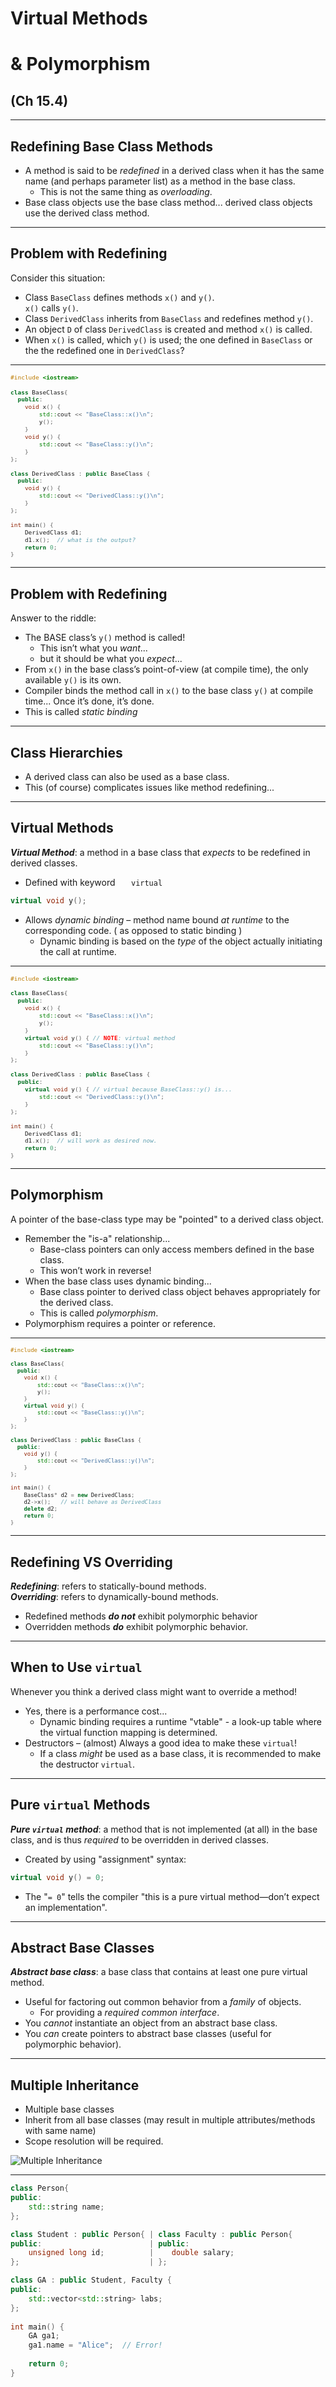 # Virtual Methods 
# & Polymorphism
## (Ch 15.4)

---


## Redefining Base Class Methods

* A method is said to be _redefined_ in a derived class when it has the same name (and perhaps parameter list) as a method in the base class.
    * This is not the same thing as _overloading_.
* Base class objects use the base class method... derived class objects use the derived class method.

---

## Problem with Redefining

Consider this situation:

* Class `BaseClass` defines methods `x()` and `y()`.<br />   `x()` calls `y()`. 
* Class `DerivedClass` inherits from `BaseClass` and redefines method `y()`.
* An object `D` of class `DerivedClass` is created and method `x()` is called.
* When `x()` is called, which `y()` is used; the one defined in `BaseClass` or the the redefined one in `DerivedClass`?

---

<small style="font-size: 80%;">

```cpp
#include <iostream>
    
class BaseClass{
  public:
    void x() { 
        std::cout << "BaseClass::x()\n";
        y();
    }
    void y() {
        std::cout << "BaseClass::y()\n";
    }
};

class DerivedClass : public BaseClass {
  public:
    void y() {
        std::cout << "DerivedClass::y()\n";
    }
};

int main() {
    DerivedClass d1;
    d1.x();  // what is the output?
    return 0;
}
```

</small>

---

## Problem with Redefining

Answer to the riddle:

* The BASE class’s `y()` method is called!
    - This isn’t what you _want_...
    - but it should be what you _expect_...
* From `x()` in the base class’s point-of-view (at compile time), the only available `y()` is its own.
* Compiler binds the method call in `x()` to the base class `y()` at compile time... Once it’s done, it’s done.
* This is called _static binding_

---

## Class Hierarchies

* A derived class can also be used as a base class.
* This (of course) complicates issues like method redefining...

---

## Virtual Methods

_**Virtual Method**_: a method in a base class that _expects_ to be redefined in derived classes.

* Defined with keyword   `    virtual   `
```cpp
virtual void y();
```
* Allows _dynamic binding_ – method name bound _at runtime_ to the corresponding code. ( as opposed to static binding )
    - Dynamic binding is based on the _type_ of the object actually initiating the call at runtime.

---

<small style="font-size: 80%;">

```cpp
#include <iostream>
    
class BaseClass{
  public:
    void x() { 
        std::cout << "BaseClass::x()\n";
        y();
    }
    virtual void y() { // NOTE: virtual method
        std::cout << "BaseClass::y()\n";
    }
};

class DerivedClass : public BaseClass {
  public:
    virtual void y() { // virtual because BaseClass::y() is...
        std::cout << "DerivedClass::y()\n";
    }
};

int main() {
    DerivedClass d1;
    d1.x();  // will work as desired now.
    return 0;
}
```

</small>

---

## Polymorphism

A pointer of the base-class type may be "pointed" to a derived class object.

* Remember the "is-a" relationship...
    - Base-class pointers can only access members defined in the base class.
    - This won’t work in reverse!
* When the base class uses dynamic binding... 
    - Base class pointer to derived class object behaves appropriately for the derived class.
    - This is called _polymorphism_.
* Polymorphism requires a pointer or reference.

---

<small style="font-size: 75%;">

```cpp
#include <iostream>
    
class BaseClass{
  public:
    void x() { 
        std::cout << "BaseClass::x()\n";
        y();
    }
    virtual void y() {
        std::cout << "BaseClass::y()\n";
    }
};

class DerivedClass : public BaseClass {
  public:
    void y() {
        std::cout << "DerivedClass::y()\n";
    }
};

int main() {
    BaseClass* d2 = new DerivedClass;
    d2->x();   // will behave as DerivedClass
    delete d2;
    return 0;
}
```

</small>

---

## Redefining VS Overriding

_**Redefining**_: refers to statically-bound methods.    
_**Overriding**_: refers to dynamically-bound methods.

* Redefined methods _**do not**_ exhibit polymorphic behavior
* Overridden methods _**do**_ exhibit polymorphic behavior.

---

## When to Use `virtual`

Whenever you think a derived class might want to override a method!

* Yes, there is a performance cost...
    - Dynamic binding requires a runtime "vtable" - a look-up table where the virtual function mapping is determined.
* Destructors – (almost) Always a good idea to make these `virtual`!
    - If a class _might_ be used as a base class, it is recommended to make the destructor `virtual`.

---

## Pure `virtual` Methods

_**Pure `virtual` method**_: a method that is not implemented (at all) in the base class, and is thus _required_ to be overridden in derived classes.

* Created by using "assignment" syntax:
``` cpp
virtual void y() = 0;
```
* The "`= 0`" tells the compiler "this is a pure virtual method&mdash;don’t expect an implementation".

---

## Abstract Base Classes

_**Abstract base class**_: a base class that contains at least one pure virtual method.

* Useful for factoring out common behavior from a _family_ of objects.
    - For providing a _required common interface_.
* You _cannot_ instantiate an object from an abstract base class.
* You _can_ create pointers to abstract base classes (useful for polymorphic behavior).

---

## Multiple Inheritance

* Multiple base classes
* Inherit from all base classes (may result in multiple attributes/methods with same name)
* Scope resolution will be required.

![Multiple Inheritance](assets/images/virtual_Polymorphism/multi_inherit.png )

---

``` cpp
class Person{
public:
    std::string name;
};

class Student : public Person{ | class Faculty : public Person{                                     
public:                        | public:              
    unsigned long id;          |    double salary;                            
};                             | };         

class GA : public Student, Faculty {
public:
    std::vector<std::string> labs;
};
    
int main() {
    GA ga1;
    ga1.name = "Alice";  // Error!
    
    return 0;
}
```


